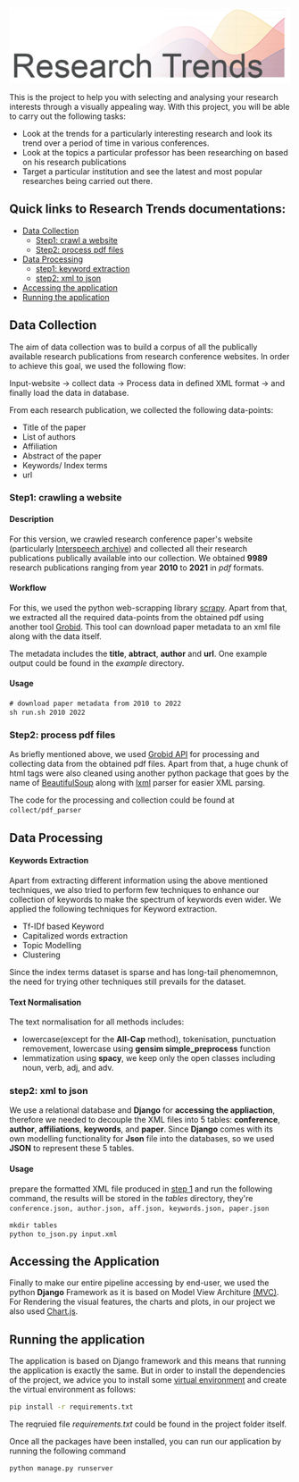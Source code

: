 ![Research Trends](./static/banner.jpg)

This is the project to help you with selecting and analysing your research interests through a visually appealing way. With this project, you will be able to carry out the following tasks:
- Look at the trends for a particularly interesting research and look its trend over a period of time in various conferences. 
- Look at the topics a particular professor has been researching on based on his research publications
- Target a particular institution and see the latest and most popular researches being carried out there.

## Quick links to Research Trends documentations:

- [Data Collection](#data-collection)
  - [Step1: crawl a website](#step1-crawling-a-website)
  - [Step2: process pdf files](#step2-process-pdf-files)
- [Data Processing](#data-processing)
  - [step1: keyword extraction](#step1-keyword-extraction)
  - [step2: xml to json](#step2-xml-to-json)
- [Accessing the application](#accessing-the-application)
- [Running the application](#running-the-application)

## Data Collection 
The aim of data collection was to build a corpus of all the publically available research publications from research conference websites. In order to achieve this goal, we used the following flow:

Input-website $\rightarrow$ collect data $\rightarrow$ Process data in defined XML format $\rightarrow$ and finally load the data in database.


From each research publication, we collected the following data-points:
- Title of the paper
- List of authors 
- Affiliation 
- Abstract of the paper 
- Keywords/ Index terms 
- url

### Step1: crawling a website 

#### Description 
For this version, we crawled research conference paper's website (particularly [Interspeech archive](https://www.isca-speech.org/archive/)) and collected all their research publications publically available into our collection. We obtained **9989** research publications ranging from year **2010** to **2021** in _pdf_ formats.

#### Workflow
For this, we used the python web-scrapping library [scrapy](https://scrapy.org/). Apart from that, we extracted all the required data-points from the obtained pdf using another tool [Grobid](https://grobid.readthedocs.io/en/latest/). This tool can download paper metadata to an xml file along with the data itself. 

The metadata includes the **title**, **abtract**, **author** and **url**. One example output could be found in the *example* directory.

#### Usage
```xdg
# download paper metadata from 2010 to 2022
sh run.sh 2010 2022
```

### Step2: process pdf files 
As briefly mentioned above, we used [Grobid API](https://grobid.readthedocs.io/en/latest/Grobid-service/) for processing and collecting data from the obtained pdf files. Apart from that, a huge chunk of html tags were also cleaned using another python package that goes by the name of [BeautifulSoup](https://www.crummy.com/software/BeautifulSoup/bs4/doc/) along with [lxml](https://lxml.de/) parser for easier XML parsing.

The code for the processing and collection could be found at `collect/pdf_parser` 

## Data Processing 
#### Keywords Extraction
Apart from extracting different information using the above mentioned techniques, we also tried to perform few techniques to enhance our collection of keywords to make the spectrum of keywords even wider. We applied the following techniques for Keyword extraction.
- Tf-IDf based Keyword
- Capitalized words extraction
- Topic Modelling
- Clustering

Since the index terms dataset is sparse and has long-tail phenomemnon, the need for trying other techniques still prevails for the dataset. 

#### Text Normalisation
The text normalisation for all methods includes:
- lowercase(except for the **All-Cap** method), tokenisation, punctuation removement, lowercase using **gensim simple_preprocess** function 
- lemmatization using **spacy**, we keep only the open classes including noun, verb, adj, and adv.

### step2: xml to json 

We use a relational database and **Django** for **accessing the appliaction**, therefore we needed to decouple the XML files into 5 tables: **conference**, **author**, **affiliations**, **keywords**, and **paper**. 
Since **Django** comes with its own modelling functionality for **Json** file into the databases, so we used **JSON** to represent these 5 tables. 

#### Usage 
prepare the formatted XML file produced in [step 1](#step1-keyword-extraction) and run the following command, the results will be stored in the *tables* directory, they're `conference.json, author.json, aff.json, keywords.json, paper.json`
   ```
   mkdir tables
   python to_json.py input.xml
   ```

## Accessing the Application 
Finally to make our entire pipeline accessing by end-user, we used the python **Django** Framework as it is based on Model View Architure [(MVC)](https://en.wikipedia.org/wiki/Model%E2%80%93view%E2%80%93controller). For Rendering the visual features, the charts and plots, in our project we also used [Chart.js](https://www.chartjs.org/).


## Running the application
The application is based on Django framework and this means that running the application is exactly the same. But in order to install the dependencies of the project, we advice you to install some [virtual environment](https://docs.python.org/3/library/venv.html) and create the virtual environment as follows:
```bash
pip install -r requirements.txt
```
The reqruied file _requirements.txt_ could be found in the project folder itself.

Once all the packages have been installed, you can run our application by running the following command
```bash
python manage.py runserver
```
